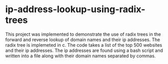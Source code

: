 # ip-address-lookup-using-radix-trees
This project was implemented to demonstrate the use of radix trees in the forward and reverse lookup of domain names and their ip addresses.
The radix tree is implemeted in c.
The code takes a list of the top 500 websites and their ip addresses.
The ip addresses are found using a bash script and written into a file along with their domain names separated by commas.
